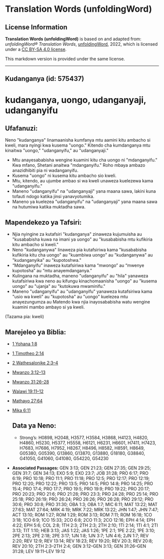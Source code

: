 # Translation Words (unfoldingWord)

## License Information

**Translation Words (unfoldingWord)** is based on and adapted from: _unfoldingWord® Translation Words_, [unfoldingWord](https://unfoldingword.org/utw), 2022, which is licensed under a [CC BY-SA 4.0 license](https://creativecommons.org/licenses/by-sa/4.0/legalcode.en).

This markdown version is provided under the same license.



--------------------------------

## Kudanganya (id: 575437)

kudanganya, uongo, udanganyaji, udanganyifu
===========================================

Ufafanuzi:
----------

Neno "kudanganya" linamaanisha kumfanya mtu aamini kitu ambacho si kweli, mara nyingi kwa kusema "uongo." Kitendo cha kumdanganya mtu kinaitwa "uongo," "udanganyifu," au "udanganyaji."

* Mtu anayesababisha wengine kuamini kitu cha uongo ni "mdanganyifu." Kwa mfano, Shetani anaitwa "mdanganyifu." Roho mbaya ambazo anazidhibiti pia ni wadanganyifu.
* Kusema "uongo" ni kusema kitu ambacho sio kweli.
* Mtu, kitendo, au ujumbe ambao si wa kweli unaweza kuelezewa kama "udanganyifu."
* Maneno "udanganyifu" na "udanganyaji" yana maana sawa, lakini kuna tofauti ndogo katika jinsi yanavyotumika.
* Maneno ya kuelezea "udanganyifu" na "udanganyaji" yana maana sawa na hutumiwa katika muktadha sawa.

Mapendekezo ya Tafsiri:
-----------------------

* Njia nyingine za kutafsiri "kudanganya" zinaweza kujumuisha au "kusababisha kuwa na imani ya uongo" au "kusababisha mtu kufikiria kitu ambacho si kweli."
* Neno "kudanganywa" linaweza pia kutafsiriwa kama "kusababisha kufikiria kitu cha uongo" au "kuambiwa uongo" au "kudanganywa" au "kudanganyika" au "kupotoshwa."
* “Mdanganyifu” inaweza kutafsiriwa kama “mwongo” au “mwenye kupotosha” au “mtu anayemdanganya.”
* Kulingana na muktadha, maneno "udanganyifu" au "hila" yanaweza kutafsiriwa kwa neno au kifungu kinachomaanisha "uongo" au "kusema uongo" au "ujanja" au "kutokuwa mwaminifu."
* Maneno "udanganyifu" au "udanganyifu" yanaweza kutafsiriwa kama "usio wa kweli" au "kupotosha" au "uongo" kuelezea mtu anayezungumza au Matendo kwa njia inayosababisha watu wengine kuamini mambo ambayo si ya kweli.

(Tazama pia: kweli)

Marejeleo ya Biblia:
--------------------

* [1 Yohana 1:8](https://ref.ly/1John1:8)
* [1 Timotheo 2:14](https://ref.ly/1Tim2:14)
* [2 Wathesalonike 2:3–4](https://ref.ly/2Thess2:3-2Thess2:4)

* [Mwanzo 3:12–13](https://ref.ly/Gen3:12-Gen3:13)
* [Mwanzo 31:26–28](https://ref.ly/Gen31:26-Gen31:28)
* [Walawi 19:11–12](https://ref.ly/Lev19:11-Lev19:12)
* [Mathayo 27:64](https://ref.ly/Matt27:64)
* [Mika 6:11](https://ref.ly/Mic6:11)

    Data ya Neno:
    -------------

    + Strong’s: H0898, H2048, H3577, H3584, H3868, H4123, H4820, H4860, H5230, H5377, H5558, H6121, H6231, H6601, H7411, H7423, H7683, H7686, H7952, H8267, H8496, H8582, H8591, H8649, G05380, G05390, G13860, G13870, G13880, G18180, G38840, G41050, G41060, G41080, G54220, G54230

* **Associated Passages:** GEN 3:13; GEN 21:23; GEN 27:35; GEN 29:25; GEN 31:7; GEN 34:13; EXO 5:9; EXO 23:7; JOB 31:28; PRO 6:17; PRO 6:19; PRO 10:18; PRO 11:1; PRO 11:18; PRO 12:5; PRO 12:17; PRO 12:19; PRO 12:20; PRO 12:22; PRO 13:5; PRO 14:5; PRO 14:8; PRO 14:25; PRO 15:4; PRO 17:4; PRO 17:7; PRO 19:5; PRO 19:9; PRO 19:22; PRO 20:17; PRO 20:23; PRO 21:6; PRO 21:28; PRO 23:3; PRO 24:28; PRO 25:14; PRO 25:18; PRO 26:19; PRO 26:24; PRO 26:26; PRO 26:28; PRO 29:12; PRO 30:6; PRO 30:8; PRO 31:30; OBA 1:3; OBA 1:7; MIC 6:11; MAT 13:22; MAT 27:63; MAT 27:64; MRK 4:19; MRK 7:22; MRK 13:22; JHN 1:47; JHN 7:47; ACT 13:10; ROM 1:27; ROM 1:29; ROM 3:13; ROM 7:11; ROM 16:18; 1CO 3:18; 1CO 6:9; 1CO 15:33; 2CO 6:8; 2CO 11:3; 2CO 12:16; EPH 4:14; EPH 4:22; EPH 5:6; COL 2:8; 1TH 2:3; 2TH 2:3; 2TH 2:10; 1TI 2:14; 1TI 4:1; 2TI 3:13; TIT 1:10; HEB 3:13; JAS 1:22; JAS 1:26; 1PE 2:1; 1PE 2:22; 1PE 3:10; 2PE 2:13; 2PE 2:18; 2PE 3:17; 1JN 1:8; 1JN 3:7; 1JN 4:6; 2JN 1:7; REV 2:20; REV 12:9; REV 13:14; REV 18:23; REV 19:20; REV 20:3; REV 20:8; REV 20:10; 2TH 2:3–2TH 2:4; GEN 3:12–GEN 3:13; GEN 31:26–GEN 31:28; LEV 19:11–LEV 19:12

